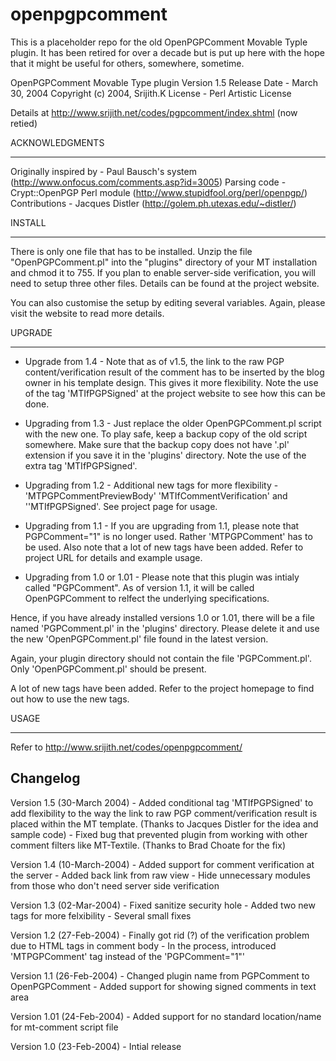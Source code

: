 # openpgpcomment
This is a placeholder repo for the old OpenPGPComment Movable Typle plugin.
It has been retired for over a decade but is put up here with the hope that 
it might be useful for others, somewhere, sometime.

OpenPGPComment Movable Type plugin
Version 1.5 
Release Date - March 30, 2004
Copyright (c) 2004, Srijith.K
License - Perl Artistic License


Details at http://www.srijith.net/codes/pgpcomment/index.shtml
(now retied)

ACKNOWLEDGMENTS
***************

Originally inspired by - Paul Bausch's system (http://www.onfocus.com/comments.asp?id=3005)
Parsing code - Crypt::OpenPGP Perl module (http://www.stupidfool.org/perl/openpgp/)
Contributions -  Jacques Distler (http://golem.ph.utexas.edu/~distler/)


INSTALL
*******
There is only one file that has to be installed. Unzip the file "OpenPGPComment.pl" 
into the "plugins" directory of your MT installation and chmod it to 755. If you 
plan to enable server-side verification, you will need to setup three other files. 
Details can be found at the project website. 

You can also customise the setup by editing several variables. Again, please
visit the website to read more details.



UPGRADE
*******
- Upgrade from 1.4 - 
Note that as of v1.5, the link to the raw PGP content/verification result of the comment 
has to be inserted by the blog owner in his template design. This gives it more flexibility.
Note the use of the tag 'MTIfPGPSigned' at the project website to see how this can be done.
 
- Upgrading from 1.3 -
Just replace the older OpenPGPComment.pl script with the new one. To play safe, keep 
a backup copy of the old script somewhere. Make sure that the backup copy does not
have '.pl' extension if you save it in the 'plugins' directory. Note the use of the
extra tag 'MTIfPGPSigned'.


- Upgrading from 1.2 -
Additional new tags for more flexibility - 'MTPGPCommentPreviewBody' 'MTIfCommentVerification' 
and ''MTIfPGPSigned'. See project page for usage.

- Upgrading from 1.1 -
If you are upgrading from 1.1, please note that PGPComment="1" is no longer used. Rather
'MTPGPComment' has to be used. Also note that a lot of new tags have been added. Refer 
to project URL for details and example usage.


- Upgrading from 1.0 or 1.01 -
Please note that this plugin was intialy called "PGPComment". As of version 1.1, it will 
be called OpenPGPComment to relfect the underlying specifications. 

Hence, if you have already installed versions 1.0 or 1.01, there will be a file named 'PGPComment.pl' 
in the 'plugins' directory. Please delete it and use the new 'OpenPGPComment.pl' file found in 
the latest version. 

Again, your plugin directory should not contain the file 'PGPComment.pl'. Only 'OpenPGPComment.pl' 
should be present.

A lot of new tags have been added. Refer to the project homepage to find out how to use the 
new tags.


USAGE
*****
Refer to http://www.srijith.net/codes/openpgpcomment/


Changelog
----------
Version 1.5 (30-March 2004)
    - Added conditional tag 'MTIfPGPSigned' to add flexibility to the way the 
      link to raw PGP comment/verification result is placed within the MT template. (Thanks to
      Jacques Distler for the idea and sample code)
    - Fixed bug that prevented plugin from working with other comment filters like
      MT-Textile. (Thanks to Brad Choate for the fix)

Version 1.4 (10-March-2004)
    - Added support for comment verification at the server
    - Added back link from raw view
    - Hide unnecessary modules from those who don't need server side verification

Version 1.3 (02-Mar-2004)
    - Fixed sanitize security hole
    - Added two new tags for more felxibility
    - Several small fixes

Version 1.2 (27-Feb-2004)
    - Finally got rid (?) of the verification problem due to HTML tags in comment body
    - In the process, introduced 'MTPGPComment' tag instead of the 'PGPComment="1"'

Version 1.1 (26-Feb-2004)
    - Changed plugin name from PGPComment to OpenPGPComment
    - Added support for showing signed comments in text area

Version 1.01 (24-Feb-2004)
    - Added support for no standard location/name for mt-comment script file

Version 1.0 (23-Feb-2004)
    - Intial release
